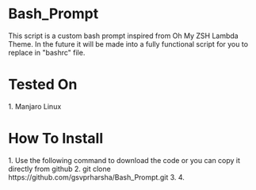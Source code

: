 # Bash_Prompt
This script is a custom bash prompt inspired from Oh My ZSH Lambda Theme. In the future it will be made into a fully functional script for you to replace in "bashrc" file. 

<h1>Tested On </h1>
1. Manjaro Linux

<h1>How To Install</h1>
1. Use the following command to download the code or you can copy it directly from github
2. git clone https://github.com/gsvprharsha/Bash_Prompt.git
3. 
4. 
